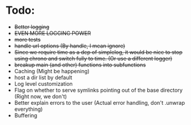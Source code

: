 # Todo:
- ~~Better logging~~
- ~~EVEN MORE LOGGING POWER~~
- ~~more tests~~
- ~~handle url options (By handle, I mean ignore)~~
- ~~Since we require time as a dep of simplelog, it would be nice to stop using chrono and switch fully to time. (Or use a different logger)~~
- ~~breakup main (and other) functions into subfunctions~~
- Caching (Might be happening)
- host a dir list by default
- Log level customization
- Flag on whether to serve symlinks pointing out of the base directory (Right now, we don't)
- Better explain errors to the user (Actual error handling, don't .unwrap everything)
- Buffering
